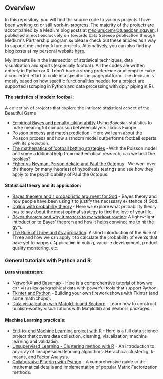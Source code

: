 ## Overview

In this repository, you will find the source code to various projects I have been working on or still work-in-progress. The majority of the projects are accompanied by a Medium blog posts at [medium.com/@tuandoan.nguyen](https://medium.com/@tuandoan.nguyen). I published almost exclusively on Towards Data Science publication through Medium's Partnership program so please check out these articles as a way to support me and my future projects. Alternatively, you can also find my blog posts at my personal website [here](https://tuangauss.github.io/).

My interests lie in the intersection of statistical techniques, data visualization and sports (especially football). All the codes are written entirely in Python or R. I don't have a strong preference or attempt to make a concerted effort to code in a specific language/platform. The decision is mostly based on how specific functionalities needed for a project are supported (scraping in Python and data processing with dplyr piping in R).

#### The statistics of modern football:
A collection of projects that explore the intricate statistical aspect of the Beautiful Game

- [Empirical Bayes and penalty taking ability](https://towardsdatascience.com/men-of-steel-finding-the-best-penalty-takers-with-empirical-bayes-estimation-aa0e126fb08b) Using Bayesian statistics to make meaningful comparison between players across Europe.
- [Poisson process and match prediction](https://towardsdatascience.com/o-jogo-bonito-predicting-the-premier-league-with-a-random-model-1b02fa3a7e5a) - Here we learn about the Poisson process and how a random model outperforms football experts with its prediction.
- [The mathematics of football betting strategies](https://towardsdatascience.com/making-big-bucks-with-a-data-driven-sports-betting-strategy-6c21a6869171) - With the Poisson model and some additional help from mathematical research, can we beat the bookies?
- [Fisher vs Neyman-Person debate and Paul the Octopus](https://towardsdatascience.com/what-can-an-octopus-tell-us-about-the-biggest-debate-in-statistical-theory-f017295d781f) - We went over the theory (or many theories) of hypothesis testings and see how they apply to the psychic ability of Paul the Octopus.

#### Statistical theory and its application:

- [Bayes theorem and a probabilistic argument for God](https://towardsdatascience.com/a-bayesian-quest-to-find-god-b30934972473) - Bayes theory and how people have been using it to justify the necessary existence of God.
- [Dating with probability theory](https://towardsdatascience.com/probability-theory-and-the-optimal-dating-strategy-for-2018-2b75b26fb0b) - Here we explore what probability theory has to say about the most optimal strategy to find the love of your life.
- [Bayes theorem and why it matters to my workout routine](https://towardsdatascience.com/how-bayesian-statistics-convinced-me-to-hit-the-gym-fa737b0a7ac): A lightweight introduction to Bayes' theorem and how it helps convince me to hit the gym.
- [The Rule of Three and its application](https://towardsdatascience.com/the-rule-of-three-calculating-the-probability-of-events-that-have-not-yet-occurred-106144dc2c39): A short introduction of the Rule of Three and how we can apply it to calculate the probability of events that have yet to happen. Application in voting, vaccine development, product quality monitoring, etc.

### General tutorials with Python and R:

#### Data visualization:
- [NetworkX and Basemap](https://towardsdatascience.com/catching-that-flight-visualizing-social-network-with-networkx-and-basemap-ce4a0d2eaea6) - Here is a comprehensive tutorial of how we can visualize geographical data with powerful tools that support Python.
- [Tkinter and Python](https://towardsdatascience.com/having-your-own-fun-how-to-build-your-own-macys-firework-show-with-python-and-tkinter-79cc31631b44) - Building your own firework shows with Tkinter (and some math chops).
- [Data visualization with Matplotlib and Seaborn](https://towardsdatascience.com/advanced-sports-visualization-with-pandas-matplotlib-and-seaborn-9c16df80a81b) - Learn how to construct publish-worthy visualizations with Matplotlib and Seaborn packages.

#### Machine Learning practicals:
- [End-to-end Machine Learning project with R](https://github.com/tuangauss/DataScienceProjects/blob/master/R/end_to_end_projects.R) - Here is a full data science project that covers data collection, cleaning, visualization, machine learning and validation.
- [Unsupervised Learning - Clustering method with R](https://github.com/tuangauss/DataScienceProjects/blob/master/R/EPL/Misc/TeamEvaluate2015.R) - An introduction to an array of unsupervised learning algorithms: Hierachical clustering, k-means, and Factor Analysis.
- [Collaborative Filtering with Python](https://towardsdatascience.com/building-my-own-2021-book-recommendation-engine-903ea10d5021) - A comprehensive guide to the mathematical details and implementation of popular Matrix Factorization methods.
